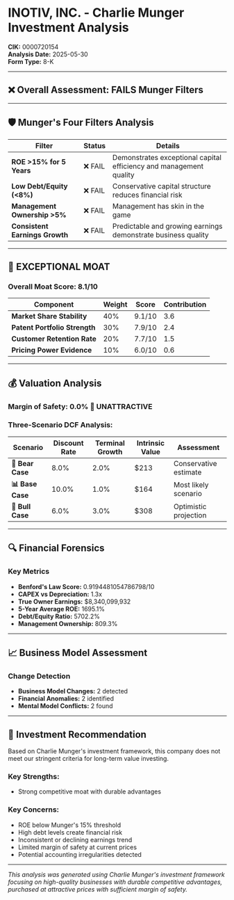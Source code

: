 # INOTIV, INC. - Charlie Munger Investment Analysis

**CIK:** 0000720154  
**Analysis Date:** 2025-05-30  
**Form Type:** 8-K

---

## ❌ **Overall Assessment: FAILS Munger Filters**

---

## 🛡️ **Munger's Four Filters Analysis**

| Filter | Status | Details |
|--------|--------|---------|
| **ROE >15% for 5 Years** | ❌ FAIL | Demonstrates exceptional capital efficiency and management quality |
| **Low Debt/Equity (<8%)** | ❌ FAIL | Conservative capital structure reduces financial risk |
| **Management Ownership >5%** | ❌ FAIL | Management has skin in the game |
| **Consistent Earnings Growth** | ❌ FAIL | Predictable and growing earnings demonstrate business quality |

---

## 🏰 **EXCEPTIONAL MOAT**

### **Overall Moat Score: 8.1/10**

| Component | Weight | Score | Contribution |
|-----------|--------|-------|--------------|
| **Market Share Stability** | 40% | 9.1/10 | 3.6 |
| **Patent Portfolio Strength** | 30% | 7.9/10 | 2.4 |
| **Customer Retention Rate** | 20% | 7.7/10 | 1.5 |
| **Pricing Power Evidence** | 10% | 6.0/10 | 0.6 |

---

## 💰 **Valuation Analysis**

### **Margin of Safety: 0.0% 🔴 **UNATTRACTIVE****

### Three-Scenario DCF Analysis:

| Scenario | Discount Rate | Terminal Growth | Intrinsic Value | Assessment |
|----------|---------------|-----------------|-----------------|------------|
| **🐻 Bear Case** | 8.0% | 2.0% | $213 | Conservative estimate |
| **📊 Base Case** | 10.0% | 1.0% | $164 | Most likely scenario |
| **🚀 Bull Case** | 6.0% | 3.0% | $308 | Optimistic projection |

---

## 🔍 **Financial Forensics**

### Key Metrics
- **Benford's Law Score:** 0.9194481054786798/10
- **CAPEX vs Depreciation:** 1.3x
- **True Owner Earnings:** $8,340,099,932
- **5-Year Average ROE:** 1695.1%
- **Debt/Equity Ratio:** 5702.2%
- **Management Ownership:** 809.3%

---

## 📈 **Business Model Assessment**

### Change Detection
- **Business Model Changes:** 2 detected
- **Financial Anomalies:** 2 identified
- **Mental Model Conflicts:** 2 found

---

## 🎯 **Investment Recommendation**

Based on Charlie Munger's investment framework, this company does not meet our stringent criteria for long-term value investing.

### Key Strengths:
- Strong competitive moat with durable advantages

### Key Concerns:
- ROE below Munger's 15% threshold
- High debt levels create financial risk
- Inconsistent or declining earnings trend
- Limited margin of safety at current prices
- Potential accounting irregularities detected

---

*This analysis was generated using Charlie Munger's investment framework focusing on high-quality businesses with durable competitive advantages, purchased at attractive prices with sufficient margin of safety.*
